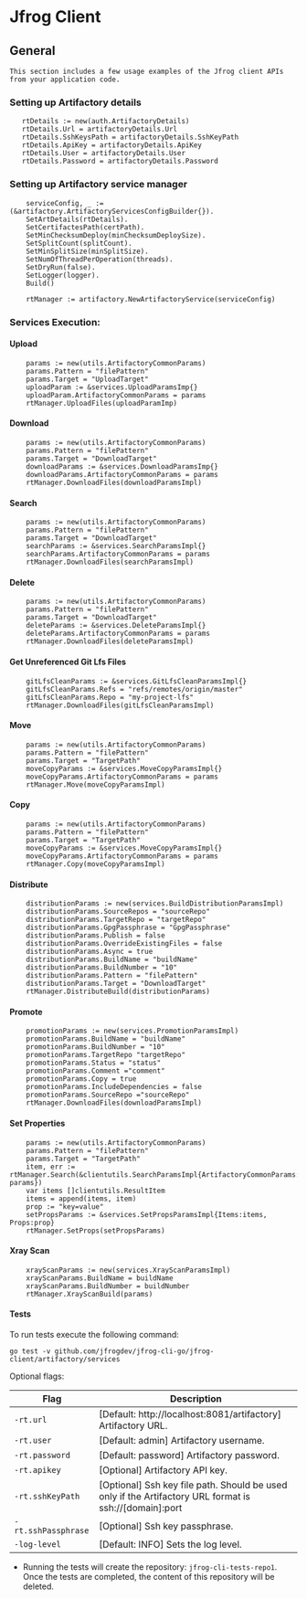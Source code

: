 # Jfrog Client

## General
    This section includes a few usage examples of the Jfrog client APIs from your application code.

### Setting up Artifactory details
 ```
    rtDetails := new(auth.ArtifactoryDetails)
    rtDetails.Url = artifactoryDetails.Url
    rtDetails.SshKeysPath = artifactoryDetails.SshKeyPath
    rtDetails.ApiKey = artifactoryDetails.ApiKey
    rtDetails.User = artifactoryDetails.User
    rtDetails.Password = artifactoryDetails.Password
 ```

### Setting up Artifactory service manager
```
    serviceConfig, _ := (&artifactory.ArtifactoryServicesConfigBuilder{}).
    SetArtDetails(rtDetails).
    SetCertifactesPath(certPath).
    SetMinChecksumDeploy(minChecksumDeploySize).
    SetSplitCount(splitCount).
    SetMinSplitSize(minSplitSize).
    SetNumOfThreadPerOperation(threads).
    SetDryRun(false).
    SetLogger(logger).
    Build()

    rtManager := artifactory.NewArtifactoryService(serviceConfig)
```

### Services Execution:

#### Upload
```
    params := new(utils.ArtifactoryCommonParams)
    params.Pattern = "filePattern"
    params.Target = "UploadTarget"
    uploadParam := &services.UploadParamsImp{}
    uploadParam.ArtifactoryCommonParams = params
    rtManager.UploadFiles(uploadParamImp)
```

#### Download
```
    params := new(utils.ArtifactoryCommonParams)
    params.Pattern = "filePattern"
    params.Target = "DownloadTarget"
    downloadParams := &services.DownloadParamsImp{}
    downloadParams.ArtifactoryCommonParams = params
    rtManager.DownloadFiles(downloadParamsImpl)
```

#### Search
```
    params := new(utils.ArtifactoryCommonParams)
    params.Pattern = "filePattern"
    params.Target = "DownloadTarget"
    searchParams := &services.SearchParamsImpl{}
    searchParams.ArtifactoryCommonParams = params
    rtManager.DownloadFiles(searchParamsImpl)
```

#### Delete
```
    params := new(utils.ArtifactoryCommonParams)
    params.Pattern = "filePattern"
    params.Target = "DownloadTarget"
    deleteParams := &services.DeleteParamsImpl{}
    deleteParams.ArtifactoryCommonParams = params
    rtManager.DownloadFiles(deleteParamsImpl)
```

#### Get Unreferenced Git Lfs Files
```
    gitLfsCleanParams := &services.GitLfsCleanParamsImpl{}
    gitLfsCleanParams.Refs = "refs/remotes/origin/master"
    gitLfsCleanParams.Repo = "my-project-lfs"
    rtManager.DownloadFiles(gitLfsCleanParamsImpl)
```

#### Move
```
    params := new(utils.ArtifactoryCommonParams)
    params.Pattern = "filePattern"
    params.Target = "TargetPath"
    moveCopyParams := &services.MoveCopyParamsImpl{}
    moveCopyParams.ArtifactoryCommonParams = params
    rtManager.Move(moveCopyParamsImpl)
```

#### Copy
```
    params := new(utils.ArtifactoryCommonParams)
    params.Pattern = "filePattern"
    params.Target = "TargetPath"
    moveCopyParams := &services.MoveCopyParamsImpl{}
    moveCopyParams.ArtifactoryCommonParams = params
    rtManager.Copy(moveCopyParamsImpl)
```

#### Distribute
```
    distributionParams := new(services.BuildDistributionParamsImpl)
    distributionParams.SourceRepos = "sourceRepo"
    distributionParams.TargetRepo = "targetRepo"
    distributionParams.GpgPassphrase = "GpgPassphrase"
    distributionParams.Publish = false
    distributionParams.OverrideExistingFiles = false
    distributionParams.Async = true
    distributionParams.BuildName = "buildName"
    distributionParams.BuildNumber = "10"
    distributionParams.Pattern = "filePattern"
    distributionParams.Target = "DownloadTarget"
    rtManager.DistributeBuild(distributionParams)
```

#### Promote
```
    promotionParams := new(services.PromotionParamsImpl)
    promotionParams.BuildName = "buildName"
    promotionParams.BuildNumber = "10"
    promotionParams.TargetRepo "targetRepo"
    promotionParams.Status = "status"
    promotionParams.Comment ="comment"
    promotionParams.Copy = true
    promotionParams.IncludeDependencies = false
    promotionParams.SourceRepo ="sourceRepo"
    rtManager.DownloadFiles(downloadParamsImpl)
```

#### Set Properties
```
    params := new(utils.ArtifactoryCommonParams)
    params.Pattern = "filePattern"
    params.Target = "TargetPath"
    item, err := rtManager.Search(&clientutils.SearchParamsImpl{ArtifactoryCommonParams: params})
    var items []clientutils.ResultItem
    items = append(items, item)
    prop := "key=value"
    setPropsParams := &services.SetPropsParamsImpl{Items:items, Props:prop}
    rtManager.SetProps(setPropsParams)
```

#### Xray Scan
```
    xrayScanParams := new(services.XrayScanParamsImpl)
    xrayScanParams.BuildName = buildName
    xrayScanParams.BuildNumber = buildNumber
    rtManager.XrayScanBuild(params)
```

#### Tests
To run tests execute the following command: 
````
go test -v github.com/jfrogdev/jfrog-cli-go/jfrog-client/artifactory/services
````
Optional flags:

| Flag | Description |
| --- | --- |
| `-rt.url` | [Default: http://localhost:8081/artifactory] Artifactory URL. |
| `-rt.user` | [Default: admin] Artifactory username. |
| `-rt.password` | [Default: password] Artifactory password. |
| `-rt.apikey` | [Optional] Artifactory API key. |
| `-rt.sshKeyPath` | [Optional] Ssh key file path. Should be used only if the Artifactory URL format is ssh://[domain]:port |
| `-rt.sshPassphrase` | [Optional] Ssh key passphrase. |
| `-log-level` | [Default: INFO] Sets the log level. |


* Running the tests will create the repository: `jfrog-cli-tests-repo1`.<br/>
  Once the tests are completed, the content of this repository will be deleted.